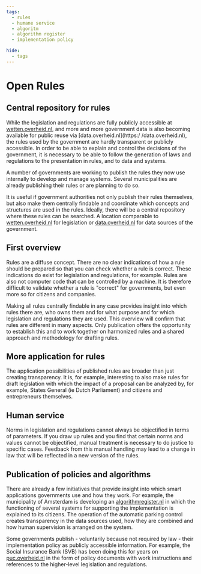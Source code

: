 ```yaml
---
tags:
  - rules
  - humane service
  - algoritm
  - algorithm register
  - implementation policy

hide:
  - tags
---
```

# Open Rules

## Central repository for rules

While the legislation and regulations are fully publicly accessible at [wetten.overheid.nl](https://wetten.overheid.nl), and more and more government data is also becoming available for public reuse via [data.overheid.nl](https:/ /data.overheid.nl), the rules used by the government are hardly transparent or publicly accessible. In order to be able to explain and control the decisions of the government, it is necessary to be able to follow the generation of laws and regulations to the presentation in rules, and to data and systems.

A number of governments are working to publish the rules they now use internally to develop and manage systems. Several municipalities are already publishing their rules or are planning to do so.

It is useful if government authorities not only publish their rules themselves, but also make them centrally findable and coordinate which concepts and structures are used in the rules. Ideally, there will be a central repository where these rules can be searched. A location comparable to [wetten.overheid.nl](https://wetten.overheid.nl) for legislation or [data.overheid.nl](https://data.overheid.nl) for data sources of the government.

## First overview

Rules are a diffuse concept. There are no clear indications of how a rule should be
prepared so that you can check whether a rule is correct. These indications do exist for legislation and regulations, for example. Rules are also not computer code that can be controlled by a machine. It is therefore difficult to validate whether a rule is "correct" for governments, but even more so for citizens and companies.

Making all rules centrally findable in any case provides insight into which rules there are, who owns them and for what purpose and for which legislation and regulations they are used. This overview will confirm that rules are different in many aspects. Only publication offers the opportunity to establish this and to work together on harmonized rules and a shared approach and methodology for drafting rules.

## More application for rules

The application possibilities of published rules are broader than just creating transparency. It is, for example, interesting to also make rules for draft legislation with which the impact of a proposal can be analyzed by, for example, States General (ie Dutch Parliament) and citizens and entrepreneurs themselves.

## Human service

Norms in legislation and regulations cannot always be objectified in terms of parameters. If you draw up rules
and you find that certain norms and values cannot be objectified, manual treatment is necessary to do justice to specific cases. Feedback from this manual handling may lead to a change in law that will be reflected in a new version of the rules.

## Publication of policies and algorithms

There are already a few initiatives that provide insight into which smart applications governments use and how they work. For example, the municipality of Amsterdam is developing an [algorithmregister.nl](https://www.Algorithmregister.nl/) in which the functioning of several systems for supporting the implementation is explained to its citizens. The operation of the automatic parking control creates transparency in the data sources used, how they are combined and how human supervision is arranged on the system.

Some governments publish - voluntarily because not required by law - their implementation policy as publicly accessible information. For example, the Social Insurance Bank (SVB) has been doing this for years on [puc.overheid.nl](https://puc.overheid.nl/) in the form of policy documents with work instructions and references to the higher-level legislation and regulations.